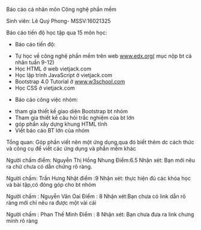 ﻿Báo cáo cá nhân môn Công nghệ phần mềm

Sinh viên: Lê Quý Phong- MSSV:16021325

Báo cáo tiến độ học tập qua 15 môn học:
-	Báo cáo tiến độ:
+ Tự học về công nghệ phần mềm trên web www.edx.org( mục nộp bt cá nhân tuần 9-12)
+ Học HTML ở web vietjack.com
+ Học lập trình JavaScript ở vietjack.com
+ Bootstrap 4.0 Tutorial ở www.w3school.com
+ Học CSS ở vietjack.com

-	Báo cáo công việc nhóm:
+ tham gia thiết kế giao diện Bootstrap bt nhóm
+ Tham gia thiết kế câu hỏi trắc nghiệm của bt lớn
+ góp phần xây dựng khung HTML tĩnh 
+ Viết báo cáo BT lớn của nhóm
 
Tổng quan: Góp phần viết nên một ứng dụng,qua đó biết thêm dc cách thức và công cụ để viết các ứng dụng và phần mềm khác

Người chấm điểm: Nguyễn Thị Hồng Nhung
Điểm:6.5
Nhận xét: Bạn mới nêu ra chứ chưa có dẫn chứng rõ ràng.

Người chấm: Trần Hưng Nhật
điểm :9 
Nhận xét: thực hiện đủ các khóa học và bài tập,có đóng góp cho bt nhóm

Người chấm : Nguyễn Văn Oai
Điểm : 8
Nhận xét:Bạn chưa có link dẫn rõ ràng mới chỉ nêu ra được một vài cái 

Người chấm : Phan Thế Minh
Điểm : 8
Nhận xét: Bạn chưa đưa ra link chưng minh rõ ràng 
